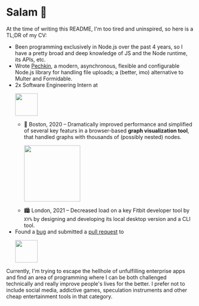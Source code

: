 # Salam 🤝

At the time of writing this README, I'm too tired and uninspired, so here is a TL;DR of my CV:

- Been programming exclusively in Node.js over the past 4 years, so I have a pretty broad and deep knowledge of JS and the Node runtime, its APIs, etc.
- Wrote [Pechkin](), a modern, asynchronous, flexible and configurable Node.js library for handling file uploads; a (better, imo) alternative to Multer and Formidable.
- 2x Software Engineering Intern at <p><img src="https://user-images.githubusercontent.com/19387589/206187602-2aaad54d-e014-418e-a121-8c483b13bb72.png" height="60" /></p>
  - 🌆 Boston, 2020 – Dramatically improved performance and simplified of several key featurs in a browser-based **graph visualization tool**, that handled graphs with thousands of (possibly nested) nodes. <p><img src="https://upload.wikimedia.org/wikipedia/commons/b/b3/Google_Cloud_Network_Topology_-_External_Load_Balancer_Architecture.png" height="150" /></p>
  - 🏙 London, 2021 – Decreased load on a key Fitbit developer tool by `XY%` by designing and developing its local desktop version and a CLI tool.
- Found a [bug](https://github.com/microsoft/TypeScript/issues/42264#issue-782488160) and submitted a [pull request](https://github.com/microsoft/TypeScript/pull/45810) to <p><img src="https://user-images.githubusercontent.com/19387589/206193677-a101a561-3ad4-4426-a1f9-04d3490ab1e5.png" height="60"/></p>

Currently, I'm trying to escape the hellhole of unfulfilling enterprise apps and find an area of programming where I can be both challenged technically and really improve people's lives for the better. I prefer not to include social media, addictive games, speculation instruments and other cheap entertainment tools in that category.
